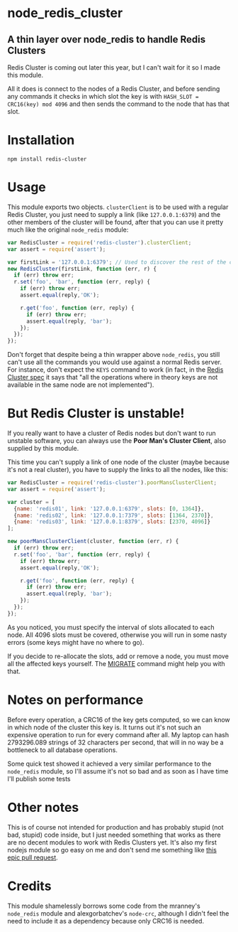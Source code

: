 # node_redis_cluster
## A thin layer over node_redis to handle Redis Clusters


Redis Cluster is coming out later this year, but I can't wait for it so I made this module.

All it does is connect to the nodes of a Redis Cluster, and before sending any commands it checks in which slot the key is with `HASH_SLOT = CRC16(key) mod 4096` and then sends the command to the node that has that slot.

# Installation

    npm install redis-cluster

# Usage

This module exports two objects. `clusterClient` is to be used with a regular Redis Cluster, you just need to supply a link (like `127.0.0.1:6379`) and the other members of the cluster will be found, after that you can use it pretty much like the original `node_redis` module:

```javascript
var RedisCluster = require('redis-cluster').clusterClient;
var assert = require('assert');

var firstLink = '127.0.0.1:6379'; // Used to discover the rest of the cluster
new RedisCluster(firstLink, function (err, r) {
  if (err) throw err;
  r.set('foo', 'bar', function (err, reply) {
    if (err) throw err;
    assert.equal(reply,'OK');

    r.get('foo', function (err, reply) {
      if (err) throw err;
      assert.equal(reply, 'bar');
    });
  });
});
```

Don't forget that despite being a thin wrapper above `node_redis`, you still can't use all the commands you would use against a normal Redis server. For instance, don't expect the `KEYS` command to work (in fact, in the [Redis Cluster spec](http://redis.io/topics/cluster-spec) it says that "all the operations where in theory keys are not available in the same node are not implemented").

# But Redis Cluster is unstable!

If you really want to have a cluster of Redis nodes but don't want to run unstable software, you can always use the **Poor Man's Cluster Client**, also supplied by this module.

This time you can't supply a link of one node of the cluster (maybe because it's not a real cluster), you have to supply the links to all the nodes, like this:

```javascript
var RedisCluster = require('redis-cluster').poorMansClusterClient;
var assert = require('assert');

var cluster = [
  {name: 'redis01', link: '127.0.0.1:6379', slots: [0, 1364]},
  {name: 'redis02', link: '127.0.0.1:7379', slots: [1364, 2370]},
  {name: 'redis03', link: '127.0.0.1:8379', slots: [2370, 4096]}
];

new poorMansClusterClient(cluster, function (err, r) {
  if (err) throw err;
  r.set('foo', 'bar', function (err, reply) {
    if (err) throw err;
    assert.equal(reply,'OK');

    r.get('foo', function (err, reply) {
      if (err) throw err;
      assert.equal(reply, 'bar');
    });
  });
});
```
As you noticed, you must specify the interval of slots allocated to each node. All 4096 slots must be covered, otherwise you will run in some nasty errors (some keys might have no where to go).

If you decide to re-allocate the slots, add or remove a node, you must move all the affected keys yourself. The [MIGRATE](http://redis.io/commands/migrate) command might help you with that.

# Notes on performance

Before every operation, a CRC16 of the key gets computed, so we can know in which node of the cluster this key is. It turns out it's not such an expensive operation to run for every command after all. My laptop can hash 2793296.089 strings of 32 characters per second, that will in no way be a bottleneck to all database operations.

Some quick test showed it achieved a very similar performance to the `node_redis` module, so I'll assume it's not so bad and as soon as I have time I'll publish some tests

# Other notes

This is of course not intended for production and has probably stupid (not bad, stupid) code inside, but I just needed something that works as there are no decent modules to work with Redis Clusters yet. It's also my first nodejs module so go easy on me and don't send me something like [this epic pull request](https://github.com/zenorocha/jquery-boilerplate/pull/10).

# Credits

This module shamelessly borrows some code from the mranney's `node_redis` module and alexgorbatchev's `node-crc`, although I didn't feel the need to include it as a dependency because only CRC16 is needed.